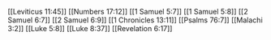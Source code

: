 [[Leviticus 11:45]]
[[Numbers 17:12]]
[[1 Samuel 5:7]]
[[1 Samuel 5:8]]
[[2 Samuel 6:7]]
[[2 Samuel 6:9]]
[[1 Chronicles 13:11]]
[[Psalms 76:7]]
[[Malachi 3:2]]
[[Luke 5:8]]
[[Luke 8:37]]
[[Revelation 6:17]]
